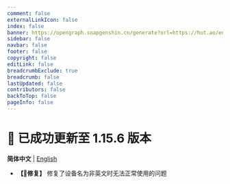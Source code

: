 ```yaml
---
comment: false
externalLinkIcon: false
index: false
banner: https://opengraph.snapgenshin.cn/generate?url=https://hut.ao/en/statements/update-log.html
sidebar: false
navbar: false
footer: false
copyright: false
editLink: false
breadcrumbExclude: true
breadcrumb: false
lastUpdated: false
contributors: false
backToTop: false
pageInfo: false
---
```


# 🎉 已成功更新至 1.15.6 版本

**简体中文** | [English](/en/statements/latest.html)

- **【🔨修复】** 修复了设备名为非英文时无法正常使用的问题
